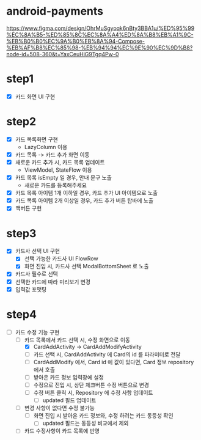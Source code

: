# android-payments

https://www.figma.com/design/OhrMuSgyoqk6nBty3BBA1u/%ED%95%99%EC%8A%B5-%ED%85%8C%EC%8A%A4%ED%8A%B8%EB%A1%9C-%EB%B0%B0%EC%9A%B0%EB%8A%94-Compose-%EB%AF%B8%EC%85%98-%EB%94%94%EC%9E%90%EC%9D%B8?node-id=508-360&t=YaxCeuHiG9Tgq4Pw-0

# step1

- [x] 카드 화면 UI 구현

# step2

- [x] 카드 목록화면 구현
    - LazyColumn 이용
- [x] 카드 목록 -> 카드 추가 화면 이동
- [x] 새로운 카드 추가 시, 카드 목록 업데이트
    - ViewModel, StateFlow 이용
- [x] 카드 목록 isEmpty 일 경우, 안내 문구 노출
    - 새로운 카드를 등록해주세요
- [x] 카드 목록 아이템 1개 이하일 경우, 카드 추가 UI 아이템으로 노출
- [x] 카드 목록 아이템 2개 이상일 경우, 카드 추가 버튼 탑바에 노출
- [x] 백버튼 구현

# step3

- [x] 카드사 선택 UI 구현
    - [x] 선택 가능한 카드사 UI FlowRow
    - [x] 화면 진입 시, 카드사 선택 ModalBottomSheet 로 노출
- [x] 카드사 필수로 선택
- [x] 선택한 카드에 따라 미리보기 변경
- [x] 입력값 포맷팅

# step4

- [ ] 카드 수정 기능 구현
    - [ ] 카드 목록에서 카드 선택 시, 수정 화면으로 이동
        - [x] CardAddActivity -> CardAddModifyActivity
        - [ ] 카드 선택 시, CardAddActivity 에 Card의 id 를 파라미터로 전달
        - [ ] CardAddModify 에서, Card id 에 값이 있다면, Card 정보 repository 에서 호출
        - [ ] 받아온 카드 정보 입력창에 설정
        - [ ] 수정으로 진입 시, 상단 체크버튼 수정 버튼으로 변경
        - [ ] 수정 버튼 클릭 시, Repository 에 수정 사항 업데이트
          - [ ] updated 필드 업데이트
    - [ ] 변경 사항이 없다면 수정 불가능
        - [ ] 화면 진입 시 받아온 카드 정보와, 수정 하려는 카드 동등성 확인
          - [ ] updated 필드는 동등성 비교에서 제외
    - [ ] 카드 수정사항이 카드 목록에 반영